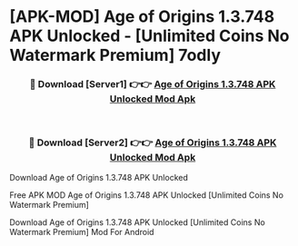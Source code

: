 # [APK-MOD] Age of Origins 1.3.748 APK Unlocked - [Unlimited Coins No Watermark Premium] 7odly



<div align="center">
<h3>🔴 Download [Server1] 👉👉 <a href="https://momento.my/?title=Age_of_Origins_1.3.748_APK_Unlocked">Age of Origins 1.3.748 APK Unlocked Mod Apk</a></h3><br>

<h3>🔴 Download [Server2] 👉👉 <a href="https://momento.my/?title=Age_of_Origins_1.3.748_APK_Unlocked">Age of Origins 1.3.748 APK Unlocked Mod Apk</a></h3>
</div>



Download Age of Origins 1.3.748 APK Unlocked 

Free APK MOD Age of Origins 1.3.748 APK Unlocked [Unlimited Coins No Watermark Premium]

Download Age of Origins 1.3.748 APK Unlocked [Unlimited Coins No Watermark Premium] Mod For Android
